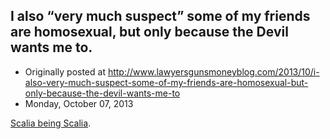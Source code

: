 ## I also “very much suspect” some of my friends are homosexual, but only because the Devil wants me to.

 * Originally posted at http://www.lawyersgunsmoneyblog.com/2013/10/i-also-very-much-suspect-some-of-my-friends-are-homosexual-but-only-because-the-devil-wants-me-to
 * Monday, October 07, 2013

[Scalia being Scalia](http://www.rawstory.com/rs/2013/10/07/scalia-believes-in-the-devil-and-very-much-suspects-some-friends-of-his-are-homosexual/).